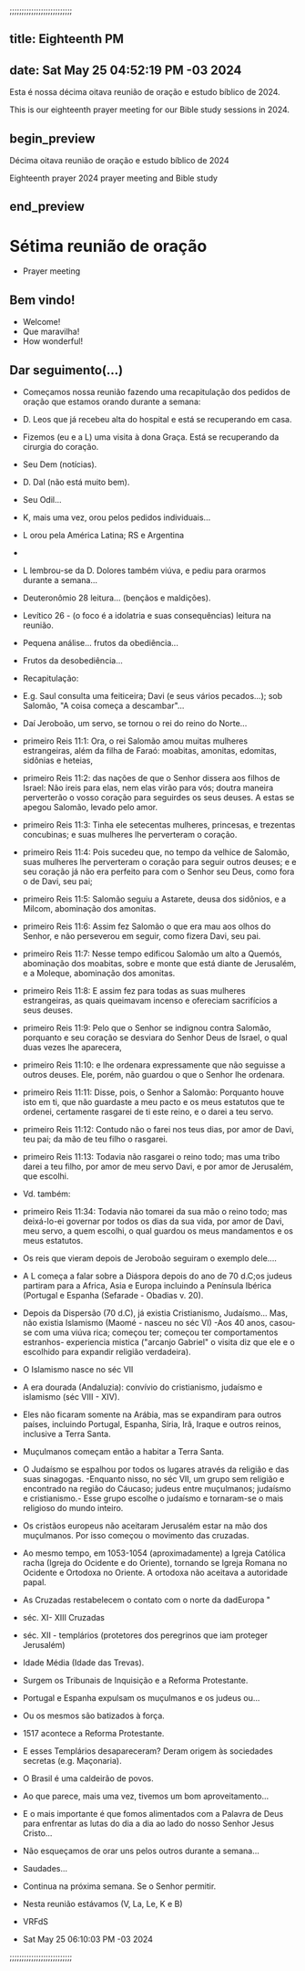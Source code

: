 ;;;;;;;;;;;;;;;;;;;;;;;;;;

## title: Eighteenth PM 
## date: Sat May 25 04:52:19 PM -03 2024
 
Esta é nossa décima oitava reunião de oração e estudo bíblico de 2024.

This is our eighteenth prayer meeting for our Bible study sessions in 2024.

## begin_preview

Décima oitava reunião de oração e estudo bíblico de 2024

Eighteenth prayer 2024 prayer meeting and Bible study

## end_preview

# Sétima reunião de oração
- Prayer meeting

## Bem vindo!

- Welcome!
- Que maravilha!
- How wonderful!

## Dar seguimento(...)

- Começamos nossa reunião fazendo uma recapitulação dos pedidos de
  oração que estamos orando durante a semana:
- D. Leos que já recebeu alta do hospital e está se recuperando em casa.
- Fizemos (eu e a L) uma visita à dona Graça. Está se recuperando da
cirurgia do coração.
- Seu Dem (notícias).
- D. Dal (não está muito bem). 
- Seu Odil...
- K, mais uma vez, orou pelos pedidos individuais...
- L orou pela América Latina; RS e Argentina
- 
- L lembrou-se da D. Dolores também viúva, e pediu para orarmos durante a semana... 

- Deuteronômio 28 leitura... (bençãos e maldições). 

- Levítico 26 - (o foco é a idolatria e suas consequências) leitura na reunião.
- Pequena análise... frutos da obediência... 
- Frutos da desobediência...
- Recapitulação:
- E.g. Saul consulta uma feiticeira; Davi (e seus vários pecados...);
sob Salomão, "A coisa começa a descambar"... 
- Daí Jeroboão, um servo, se tornou o rei do reino do Norte... 

- primeiro Reis 11:1: Ora, o rei Salomão amou muitas mulheres estrangeiras, além da filha de Faraó: moabitas, amonitas, edomitas, sidônias e heteias,
- primeiro Reis 11:2: das nações de que o Senhor dissera aos filhos de Israel: Não ireis para elas, nem elas virão para vós; doutra maneira perverterão o vosso coração para seguirdes os seus deuses. A estas se apegou Salomão, levado pelo amor.
- primeiro Reis 11:3: Tinha ele setecentas mulheres, princesas, e trezentas concubinas; e suas mulheres lhe perverteram o coração.
- primeiro Reis 11:4: Pois sucedeu que, no tempo da velhice de Salomão, suas mulheres lhe perverteram o coração para seguir outros deuses; e e seu coração já não era perfeito para com o Senhor seu Deus, como fora o de Davi, seu pai;
- primeiro Reis 11:5: Salomão seguiu a Astarete, deusa dos sidônios, e a Milcom, abominação dos amonitas.
- primeiro Reis 11:6: Assim fez Salomão o que era mau aos olhos do Senhor, e não perseverou em seguir, como fizera Davi, seu pai.
- primeiro Reis 11:7: Nesse tempo edificou Salomão um alto a Quemós, abominação dos moabitas, sobre e monte que está diante de Jerusalém, e a Moleque, abominação dos amonitas.
- primeiro Reis 11:8: E assim fez para todas as suas mulheres estrangeiras, as quais queimavam incenso e ofereciam sacrifícios a seus deuses.

- primeiro Reis 11:9: Pelo que o Senhor se indignou contra Salomão, porquanto e seu coração se desviara do Senhor Deus de Israel, o qual duas vezes lhe aparecera,
- primeiro Reis 11:10: e lhe ordenara expressamente que não seguisse a outros deuses. Ele, porém, não guardou o que o Senhor lhe ordenara.
- primeiro Reis 11:11: Disse, pois, o Senhor a Salomão: Porquanto houve isto em ti, que não guardaste a meu pacto e os meus estatutos que te ordenei, certamente rasgarei de ti este reino, e o darei a teu servo.
- primeiro Reis 11:12: Contudo não o farei nos teus dias, por amor de Davi, teu pai; da mão de teu filho o rasgarei.
- primeiro Reis 11:13: Todavia não rasgarei o reino todo; mas uma tribo darei a teu filho, por amor de meu servo Davi, e por amor de Jerusalém, que escolhi.

- Vd. também:

- primeiro Reis 11:34: Todavia não tomarei da sua mão o reino todo; mas deixá-lo-ei governar por todos os dias da sua vida, por amor de Davi, meu servo, a quem escolhi, o qual guardou os meus mandamentos e os meus estatutos.

- Os reis que vieram depois de Jeroboão seguiram o exemplo dele....

- A L começa a falar sobre a Diáspora depois do ano de 70 d.C;os judeus partiram para a Africa, Asia e Europa incluindo a Península Ibérica (Portugal e Espanha (Sefarade - Obadias v. 20).
- Depois da Dispersão (70 d.C), já existia Cristianismo, Judaísmo... Mas, não existia Islamismo (Maomé - nasceu no séc VI)
-Aos 40 anos, casou-se com uma viúva rica; começou ter; começou ter comportamentos estranhos- experiencia mistica ("arcanjo Gabriel" o visita diz que ele e o escolhido para expandir  religião verdadeira).
- O Islamismo nasce no séc VII
- A era dourada (Andaluzia): convívio do cristianismo, judaísmo e islamismo (séc VIII - XIV).
- Eles não ficaram somente na Arábia, mas se expandiram para outros países, incluindo Portugal, Espanha, Síria, Irã, Iraque e outros reinos, inclusive a Terra Santa. 
- Muçulmanos começam então a habitar a Terra Santa.
- O Judaísmo se espalhou por todos os lugares através da religião e
  das suas sinagogas.
-Enquanto nisso, no séc VII, um grupo sem religião e encontrado na região do Cáucaso; judeus entre muçulmanos; judaísmo e cristianismo.- Esse grupo escolhe o judaísmo e tornaram-se o mais religioso do mundo inteiro.
- Os cristãos europeus não aceitaram Jerusalém estar na mão dos muçulmanos. Por isso começou o movimento das cruzadas.
- Ao mesmo tempo, em 1053-1054 (aproximadamente) a Igreja Católica racha (Igreja do Ocidente e do Oriente), tornando se Igreja Romana no Ocidente e Ortodoxa no Oriente. A ortodoxa não aceitava a autoridade papal.
- As Cruzadas restabelecem o contato com o norte da dadEuropa " 
- séc. XI- XIII Cruzadas 
- séc. XII - templários (protetores dos peregrinos que iam proteger Jerusalém) 
- Idade Média (Idade das Trevas).
- Surgem os Tribunais de Inquisição e a Reforma Protestante.
- Portugal e Espanha expulsam os muçulmanos e os judeus ou...
- Ou os mesmos são batizados à força.
- 1517 acontece a Reforma Protestante.
- E esses Templários desapareceram? Deram origem às sociedades
secretas (e.g. Maçonaria).
- O Brasil é uma caldeirão de povos.

- Ao que parece, mais uma vez, tivemos um bom aproveitamento...

- E o mais importante é que fomos alimentados com a Palavra de Deus para enfrentar as lutas do dia a dia ao lado do nosso Senhor Jesus Cristo...

- Não esqueçamos de orar uns pelos outros durante a semana...

- Saudades...

- Continua na próxima semana. Se o Senhor permitir.

- Nesta reunião estávamos (V, La, Le, K e B)

- VRFdS

- Sat May 25 06:10:03 PM -03 2024

;;;;;;;;;;;;;;;;;;;;;;;;;;
